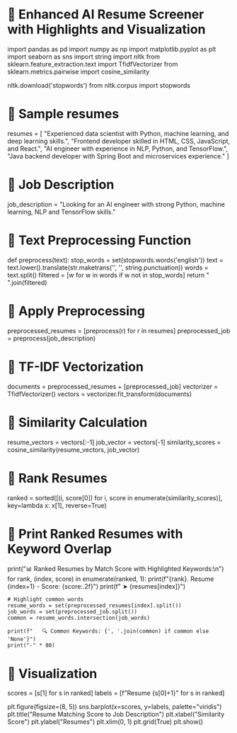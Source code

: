 # 🔹 Enhanced AI Resume Screener with Highlights and Visualization

import pandas as pd
import numpy as np
import matplotlib.pyplot as plt
import seaborn as sns
import string
import nltk
from sklearn.feature_extraction.text import TfidfVectorizer
from sklearn.metrics.pairwise import cosine_similarity

nltk.download('stopwords')
from nltk.corpus import stopwords

# 🔹 Sample resumes
resumes = [
    "Experienced data scientist with Python, machine learning, and deep learning skills.",
    "Frontend developer skilled in HTML, CSS, JavaScript, and React.",
    "AI engineer with experience in NLP, Python, and TensorFlow.",
    "Java backend developer with Spring Boot and microservices experience."
]

# 🔹 Job Description
job_description = "Looking for an AI engineer with strong Python, machine learning, NLP and TensorFlow skills."

# 🔹 Text Preprocessing Function
def preprocess(text):
    stop_words = set(stopwords.words('english'))
    text = text.lower().translate(str.maketrans('', '', string.punctuation))
    words = text.split()
    filtered = [w for w in words if w not in stop_words]
    return " ".join(filtered)

# 🔹 Apply Preprocessing
preprocessed_resumes = [preprocess(r) for r in resumes]
preprocessed_job = preprocess(job_description)

# 🔹 TF-IDF Vectorization
documents = preprocessed_resumes + [preprocessed_job]
vectorizer = TfidfVectorizer()
vectors = vectorizer.fit_transform(documents)

# 🔹 Similarity Calculation
resume_vectors = vectors[:-1]
job_vector = vectors[-1]
similarity_scores = cosine_similarity(resume_vectors, job_vector)

# 🔹 Rank Resumes
ranked = sorted([(i, score[0]) for i, score in enumerate(similarity_scores)], key=lambda x: x[1], reverse=True)

# 🔹 Print Ranked Resumes with Keyword Overlap
print("📊 Ranked Resumes by Match Score with Highlighted Keywords:\n")
for rank, (index, score) in enumerate(ranked, 1):
    print(f"{rank}. Resume {index+1} - Score: {score:.2f}")
    print(f"   ➤ {resumes[index]}")
    
    # Highlight common words
    resume_words = set(preprocessed_resumes[index].split())
    job_words = set(preprocessed_job.split())
    common = resume_words.intersection(job_words)
    
    print(f"   🔍 Common Keywords: {', '.join(common) if common else 'None'}")
    print("-" * 80)

# 🔹 Visualization
scores = [s[1] for s in ranked]
labels = [f"Resume {s[0]+1}" for s in ranked]

plt.figure(figsize=(8, 5))
sns.barplot(x=scores, y=labels, palette="viridis")
plt.title("Resume Matching Score to Job Description")
plt.xlabel("Similarity Score")
plt.ylabel("Resumes")
plt.xlim(0, 1)
plt.grid(True)
plt.show()
